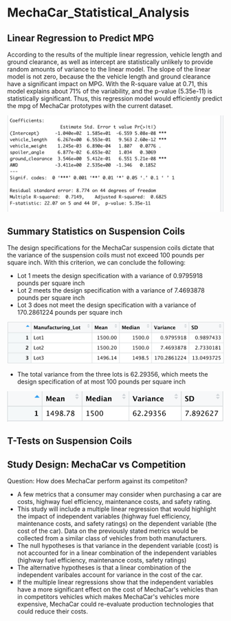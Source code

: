 # MechaCar_Statistical_Analysis

## Linear Regression to Predict MPG
 According to the results of the multiple linear regression, vehicle length and ground clearance, as well as intercept are statistically unlikely to provide random amounts of variance to the linear model. The slope of the linear model is not zero, because the the vehicle length and ground clearance have a significant impact on MPG.
 With the R-square value at 0.71, this model explains about 71% of the variability, and the p-value (5.35e-11) is statistically significant. Thus, this regression model would efficiently predict the mpg of MechaCar prototypes with the current dataset. 


![MLR_results.png](MLR_results.png)

## Summary Statistics on Suspension Coils 
The design specifications for the MechaCar suspension coils dictate that the variance of the suspension coils must not exceed 100 pounds per square inch. With this criterion, we can conclude the following: 
 - Lot 1 meets the design specification with a variance of 0.9795918 pounds per square inch 
 - Lot 2 meets the design specification with a variance of 7.4693878 pounds per square inch 
 - Lot 3 does not meet the design specification with a variance of 170.2861224 pounds per square inch
 
 ![Images/lot_summary.png](Images/lot_summary.png)
 
 
 - The total variance from the three lots is 62.29356, which meets the design specification of at most 100 pounds per square inch 
 
  ![Images/total_summary.png](Images/total_summary.png)
  
 ## T-Tests on Suspension Coils
 

## Study Design: MechaCar vs Competition 
Question: How does MechaCar perform against its competiton? 
 - A few metrics that a consumer may consider when purchasing a car are costs, highway fuel efficiency, maintenance costs, and safety rating. 
 - This study will include a multiple linear regression that would highlight the impact of independent variables (highway fuel efficiency, maintenance costs, and safety ratings) on the dependent variable (the cost of the car). Data on the previously stated metrics would be collected from a similar class of vehicles from both manufacturers. 
 - The null hypotheses is that variance in the dependent variable (cost) is not accounted for in a linear combination of the independent variables (highway fuel efficiency, maintenance costs, safety ratings)
 - The alternative hypotheses is that a linear combination of the independent varibales account for variance in the cost of the car. 
 - If the multiple linear regressions show that the independent variables have a more significant effect on the cost of MechaCar's vehicles than in competitors vehicles which makes MechaCar's vehicles more expensive, MechaCar could re-evaluate production technologies that could reduce their costs. 

